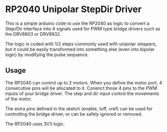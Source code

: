 # RP2040 Unipolar StepDir Driver
This is a simple arduino code to use the RP2040 as logic to convert a Step/Dir interface into 4 signals used for PWM type bridge drivers such as the DRV8803 or DRV8932. 

The logic is coded with 1/2 steps commonly used with unipolar steppers, but it could be easily transformed into something else (even into bipolar logic) by modifying the pulse sequence.

## Usage
The RP2040 can control up to 2 motors. When you define the motor port, 4 consecutive pins will be allocated to it. Conenct those 4 pins to the PWM inputs of your bridge driver. The step and dir input control the movements of the motor.

The extra pins defined in the sketch (enable, toff, vref) can be used for controlling the bridge driver, or can be safely ignored or removed.

The RP2040 uses 3V3 logic.

